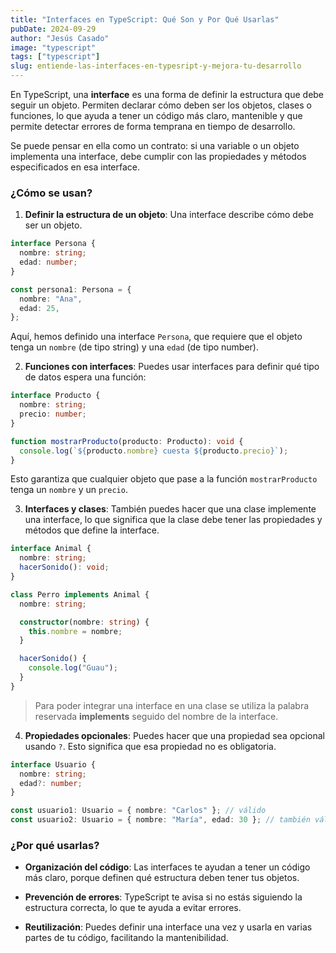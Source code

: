 ```yaml
---
title: "Interfaces en TypeScript: Qué Son y Por Qué Usarlas"
pubDate: 2024-09-29
author: "Jesús Casado"
image: "typescript"
tags: ["typescript"]
slug: entiende-las-interfaces-en-typesript-y-mejora-tu-desarrollo
---
```


En TypeScript, una **interface** es una forma de definir la estructura que debe seguir un objeto. Permiten declarar cómo deben ser los objetos, clases o funciones, lo que ayuda a tener un código más claro, mantenible y que permite detectar errores de forma temprana en tiempo de desarrollo.

Se puede pensar en ella como un contrato: si una variable o un objeto implementa una interface, debe cumplir con las propiedades y métodos especificados en esa interface.

### ¿Cómo se usan?

1. **Definir la estructura de un objeto**: Una interface describe cómo debe ser un objeto.

```typescript
interface Persona {
  nombre: string;
  edad: number;
}

const persona1: Persona = {
  nombre: "Ana",
  edad: 25,
};
```

Aquí, hemos definido una interface `Persona`, que requiere que el objeto tenga un `nombre` (de tipo string) y una `edad` (de tipo number).

2. **Funciones con interfaces**: Puedes usar interfaces para definir qué tipo de datos espera una función:

```typescript
interface Producto {
  nombre: string;
  precio: number;
}

function mostrarProducto(producto: Producto): void {
  console.log(`${producto.nombre} cuesta ${producto.precio}`);
}
```

Esto garantiza que cualquier objeto que pase a la función `mostrarProducto` tenga un `nombre` y un `precio`.

3. **Interfaces y clases**: También puedes hacer que una clase implemente una interface, lo que significa que la clase debe tener las propiedades y métodos que define la interface.

```typescript
interface Animal {
  nombre: string;
  hacerSonido(): void;
}

class Perro implements Animal {
  nombre: string;

  constructor(nombre: string) {
    this.nombre = nombre;
  }

  hacerSonido() {
    console.log("Guau");
  }
}
```

> Para poder integrar una interface en una clase se utiliza la palabra reservada **implements** seguido del nombre de la interface.

4. **Propiedades opcionales**: Puedes hacer que una propiedad sea opcional usando `?`. Esto significa que esa propiedad no es obligatoria.

```typescript
interface Usuario {
  nombre: string;
  edad?: number;
}

const usuario1: Usuario = { nombre: "Carlos" }; // válido
const usuario2: Usuario = { nombre: "María", edad: 30 }; // también válido
```

### ¿Por qué usarlas?

- **Organización del código**: Las interfaces te ayudan a tener un código más claro, porque definen qué estructura deben tener tus objetos.

- **Prevención de errores**: TypeScript te avisa si no estás siguiendo la estructura correcta, lo que te ayuda a evitar errores.

- **Reutilización**: Puedes definir una interface una vez y usarla en varias partes de tu código, facilitando la mantenibilidad.
